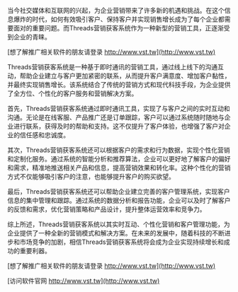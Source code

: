 当今社交媒体和互联网的兴起，为企业营销带来了许多新的机遇和挑战。在这个信息爆炸的时代，如何有效吸引客户、保持客户并实现销售增长成为了每个企业都需要面对的重要问题。而Threads营销获客系统作为一种新型的营销工具，正逐渐受到企业的青睐。

[想了解推广相关软件的朋友请登录 http://www.vst.tw](http://www.vst.tw)

Threads营销获客系统是一种基于即时通讯的营销工具，通过线上线下的沟通互动，帮助企业建立与客户更加紧密的联系，从而提升客户满意度、增加客户黏性，并最终实现销售增长。该系统结合了传统的营销方式和现代科技手段，为企业提供了全方位、个性化的客户服务和营销解决方案。

首先，Threads营销获客系统通过即时通讯工具，实现了与客户之间的实时互动和沟通。无论是在线客服、产品推广还是订单跟踪，客户可以通过系统随时随地与企业进行联系，获得及时的帮助和支持。这不仅提升了客户体验，也增强了客户对企业的信任感和忠诚度。

其次，Threads营销获客系统还可以根据客户的需求和行为数据，实现个性化营销和定制化服务。通过系统的智能分析和推荐算法，企业可以更好地了解客户的偏好和需求，精准地推送相关产品和信息，提高营销效果和转化率。这种个性化的营销方式不仅能够吸引客户的注意，也能够提升客户的购买欲望。

最后，Threads营销获客系统还可以帮助企业建立完善的客户管理系统，实现客户信息的集中管理和跟踪。通过系统的数据分析和报告功能，企业可以及时了解客户的反馈和需求，优化营销策略和产品设计，提升整体运营效率和竞争力。

综上所述，Threads营销获客系统以其实时互动、个性化营销和客户管理功能，为企业提供了一种全新的营销模式和解决方案。在未来的发展中，随着科技的不断进步和市场竞争的加剧，相信Threads营销获客系统将会成为企业实现持续增长和成功的重要利器。

[想了解推广相关软件的朋友请登录 http://www.vst.tw](http://www.vst.tw)


[访问软件官网 http://www.vst.tw](http://www.vst.tw)
